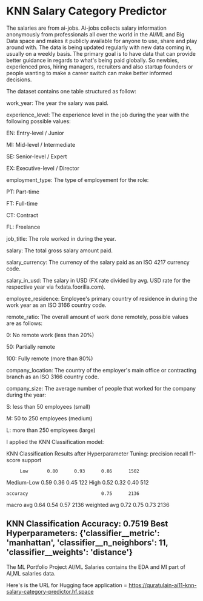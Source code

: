 # KNN Salary Category Predictor

The salaries are from ai-jobs. Ai-jobs collects salary information anonymously from professionals all over the world in the AI/ML and Big Data space and makes it publicly available for anyone to use, share and play around with. The data is being updated regularly with new data coming in, usually on a weekly basis.
The primary goal is to have data that can provide better guidance in regards to what's being paid globally. So newbies, experienced pros, hiring managers, recruiters and also startup founders or people wanting to make a career switch can make better informed decisions.

The dataset contains one table structured as follow:

work_year: The year the salary was paid.

experience_level: The experience level in the job during the year with the following possible values:

EN: Entry-level / Junior

MI: Mid-level / Intermediate

SE: Senior-level / Expert

EX: Executive-level / Director

employment_type: The type of employement for the role:

PT: Part-time

FT: Full-time

CT: Contract

FL: Freelance

job_title: The role worked in during the year.

salary: The total gross salary amount paid.

salary_currency: The currency of the salary paid as an ISO 4217 currency code.

salary_in_usd: The salary in USD (FX rate divided by avg. USD rate for the respective year via fxdata.foorilla.com).

employee_residence: Employee's primary country of residence in during the work year as an ISO 3166 country code.

remote_ratio: The overall amount of work done remotely, possible values are as follows:

0: No remote work (less than 20%)

50: Partially remote

100: Fully remote (more than 80%)

company_location: The country of the employer's main office or contracting branch as an ISO 3166 country code.

company_size: The average number of people that worked for the company during the year:

S: less than 50 employees (small)

M: 50 to 250 employees (medium)

L: more than 250 employees (large)

I applied the KNN Classification model:

KNN Classification Results after Hyperparameter Tuning:
              precision    recall  f1-score   support

         Low       0.80      0.93      0.86      1502
  Medium-Low       0.59      0.36      0.45       122
        High       0.52      0.32      0.40       512

    accuracy                           0.75      2136
   macro avg       0.64      0.54      0.57      2136
weighted avg       0.72      0.75      0.73      2136

KNN Classification Accuracy: 0.7519
Best Hyperparameters: {'classifier__metric': 'manhattan', 'classifier__n_neighbors': 11, 'classifier__weights': 'distance'}
----------------------------------------

The ML Portfolio Project AI/ML Salaries contains the EDA and Ml part of AI,ML salaries data. 

Here's is the URL for Hugging face application = https://quratulain-ai11-knn-salary-category-predictor.hf.space
